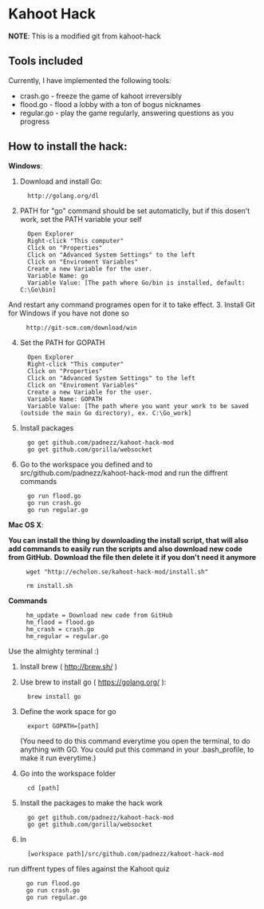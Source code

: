 # Kahoot Hack

**NOTE**: This is a modified git from kahoot-hack

## Tools included

Currently, I have implemented the following tools:

 * crash.go - freeze the game of kahoot irreversibly
 * flood.go - flood a lobby with a ton of bogus nicknames
 * regular.go - play the game regularly, answering questions as you progress

## How to install the hack:
**Windows**:

1. Download and install Go:

         http://golang.org/dl
2. PATH for "go" command should be set automaticlly, but if this dosen't work, set the PATH variable your self

         Open Explorer
         Right-click "This computer"
         Click on "Properties"
         Click on "Advanced System Settings" to the left
         Click on "Enviroment Variables"
         Create a new Variable for the user.
         Variable Name: go
         Variable Value: [The path where Go/bin is installed, default: C:\Go\bin]
And restart any command programes open for it to take effect.
3. Install Git for Windows if you have not done so

         http://git-scm.com/download/win
4. Set the PATH for GOPATH

         Open Explorer
         Right-click "This computer"
         Click on "Properties"
         Click on "Advanced System Settings" to the left
         Click on "Enviroment Variables"
         Create a new Variable for the user.
         Variable Name: GOPATH
         Variable Value: [The path where you want your work to be saved (outside the main Go directory), ex. C:\Go_work]
5. Install packages

         go get github.com/padnezz/kahoot-hack-mod
         go get github.com/gorilla/websocket
6. Go to the workspace you defined and to src/github.com/padnezz/kahoot-hack-mod and run the diffrent commands

         go run flood.go
         go run crash.go
         go run regular.go

**Mac OS X**:

**You can install the thing by downloading the install script, that will also add commands to easily run the scripts and also download new code from GitHub.**
**Download the file then delete it if you don't need it anymore**

         wget "http://echolon.se/kahoot-hack-mod/install.sh"
         
         rm install.sh

**Commands**

         hm_update = Download new code from GitHub
         hm_flood = flood.go
         hm_crash = crash.go
         hm_regular = regular.go

Use the almighty terminal :)

1. Install brew ( http://brew.sh/ )
2. Use brew to install go ( https://golang.org/ ): 
         
         brew install go
3. Define the work space for go

         export GOPATH=[path]
   (You need to do this command everytime you open the terminal,
   to do anything with GO. You could put this command in your .bash_profile,
   to make it run everytime.)
4. Go into the workspace folder

         cd [path]
5. Install the packages to make the hack work 

         go get github.com/padnezz/kahoot-hack-mod
         go get github.com/gorilla/websocket
6. In 

         [workspace path]/src/github.com/padnezz/kahoot-hack-mod 
run diffrent types of files against the Kahoot quiz

         go run flood.go
         go run crash.go
         go run regular.go

         
